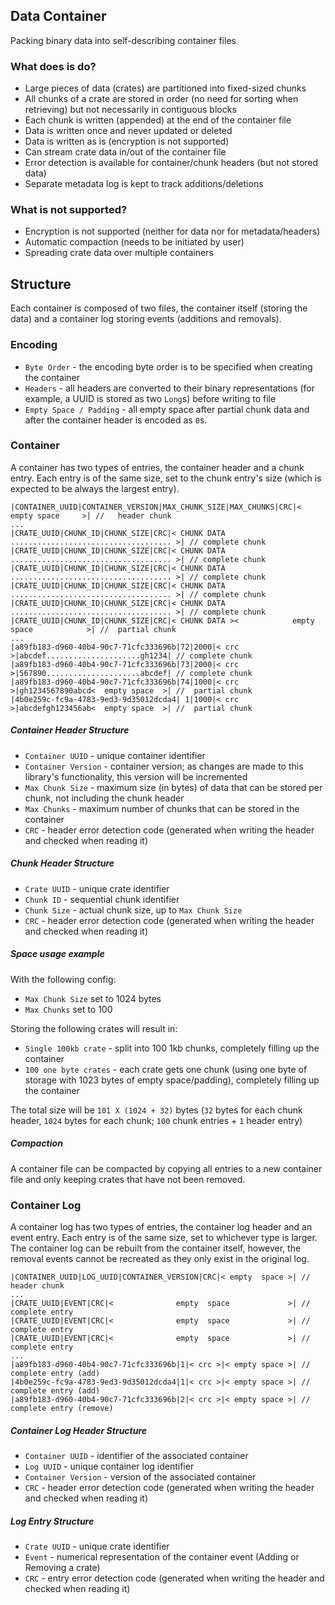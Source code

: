 ## Data Container
Packing binary data into self-describing container files

### What does is do?
* Large pieces of data (crates) are partitioned into fixed-sized chunks
* All chunks of a crate are stored in order (no need for sorting when retrieving) but not necessarily in contiguous blocks
* Each chunk is written (appended) at the end of the container file
* Data is written once and never updated or deleted
* Data is written as is (encryption is not supported)
* Can stream crate data in/out of the container file
* Error detection is available for container/chunk headers (but not stored data)
* Separate metadata log is kept to track additions/deletions

### What is not supported?
* Encryption is not supported (neither for data nor for metadata/headers)
* Automatic compaction (needs to be initiated by user)
* Spreading crate data over multiple containers

## Structure
Each container is composed of two files, the container itself (storing the data) and a container log storing events (additions and removals).

### Encoding
* `Byte Order` - the encoding byte order is to be specified when creating the container
* `Headers` - all headers are converted to their binary representations (for example, a UUID is stored as two `Long`s) before writing to file
* `Empty Space / Padding` - all empty space after partial chunk data and after the container header is encoded as `0`s.

### Container
A container has two types of entries, the container header and a chunk entry. Each entry is of the same size, set to the chunk entry's size
(which is expected to be always the largest entry).

```
|CONTAINER_UUID|CONTAINER_VERSION|MAX_CHUNK_SIZE|MAX_CHUNKS|CRC|<     empty space     >| //   header chunk
...
|CRATE_UUID|CHUNK_ID|CHUNK_SIZE|CRC|< CHUNK DATA .................................... >| // complete chunk
|CRATE_UUID|CHUNK_ID|CHUNK_SIZE|CRC|< CHUNK DATA .................................... >| // complete chunk
|CRATE_UUID|CHUNK_ID|CHUNK_SIZE|CRC|< CHUNK DATA .................................... >| // complete chunk
|CRATE_UUID|CHUNK_ID|CHUNK_SIZE|CRC|< CHUNK DATA .................................... >| // complete chunk
|CRATE_UUID|CHUNK_ID|CHUNK_SIZE|CRC|< CHUNK DATA .................................... >| // complete chunk
|CRATE_UUID|CHUNK_ID|CHUNK_SIZE|CRC|< CHUNK DATA ><            empty space            >| //  partial chunk
...
|a89fb183-d960-40b4-90c7-71cfc333696b|72|2000|< crc >|abcdef.....................gh1234| // complete chunk
|a89fb183-d960-40b4-90c7-71cfc333696b|73|2000|< crc >|567890.....................abcdef| // complete chunk
|a89fb183-d960-40b4-90c7-71cfc333696b|74|1000|< crc >|gh1234567890abcd<  empty space  >| //  partial chunk
|4b0e259c-fc9a-4783-9ed3-9d35012dcda4| 1|1000|< crc >|abcdefgh123456ab<  empty space  >| //  partial chunk
```

##### Container Header Structure
* `Container UUID` - unique container identifier
* `Container Version` - container version; as changes are made to this library's functionality, this version will be incremented
* `Max Chunk Size` - maximum size (in bytes) of data that can be stored per chunk, not including the chunk header
* `Max Chunks` - maximum number of chunks that can be stored in the container
* `CRC` - header error detection code (generated when writing the header and checked when reading it)

##### Chunk Header Structure
* `Crate UUID` - unique crate identifier
* `Chunk ID` - sequential chunk identifier
* `Chunk Size` - actual chunk size, up to `Max Chunk Size`
* `CRC` - header error detection code (generated when writing the header and checked when reading it)

##### Space usage example
With the following config:
* `Max Chunk Size` set to 1024 bytes
* `Max Chunks` set to 100

Storing the following crates will result in:
* `Single 100kb crate` - split into 100 1kb chunks, completely filling up the container
* `100 one byte crates` - each crate gets one chunk (using one byte of storage with 1023 bytes of empty space/padding), completely filling up the container

The total size will be `101 X (1024 + 32)` bytes (`32` bytes for each chunk header, `1024` bytes for each chunk; `100` chunk entries + `1` header entry)

##### Compaction
A container file can be compacted by copying all entries to a new container file and only keeping crates that have not been removed.

### Container Log
A container log has two types of entries, the container log header and an event entry. Each entry is of the same size, set to whichever type is larger.
The container log can be rebuilt from the container itself, however, the removal events cannot be recreated as they only exist in the original log.

```
|CONTAINER_UUID|LOG_UUID|CONTAINER_VERSION|CRC|< empty  space >| //   header chunk
...
|CRATE_UUID|EVENT|CRC|<              empty  space             >| // complete entry
|CRATE_UUID|EVENT|CRC|<              empty  space             >| // complete entry
|CRATE_UUID|EVENT|CRC|<              empty  space             >| // complete entry
...
|a89fb183-d960-40b4-90c7-71cfc333696b|1|< crc >|< empty space >| // complete entry (add)
|4b0e259c-fc9a-4783-9ed3-9d35012dcda4|1|< crc >|< empty space >| // complete entry (add)
|a89fb183-d960-40b4-90c7-71cfc333696b|2|< crc >|< empty space >| // complete entry (remove)
```

##### Container Log Header Structure
* `Container UUID` - identifier of the associated container
* `Log UUID` - unique container log identifier
* `Container Version` - version of the associated container
* `CRC` - header error detection code (generated when writing the header and checked when reading it)

##### Log Entry Structure
* `Crate UUID` - unique crate identifier
* `Event` - numerical representation of the container event (Adding or Removing a crate)
* `CRC` - entry error detection code (generated when writing the header and checked when reading it)
